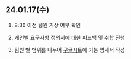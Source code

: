 ## 24.01.17(수)

1. 8:30 이전 팀원 기상 여부 확인

2. 개인별 요구사항 정의서에 대한 피드백 및 취합 진행

3. 팀원 별 범위를 나누어 [구글시트](https://docs.google.com/spreadsheets/d/1M-GAi-qbgzFgSq3yyfyNBKnRhmFF2_x4Qb697gXAv6g/edit#gid=1072179064)에 기능 명세서 작성